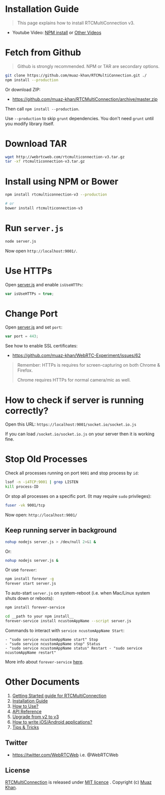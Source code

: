 # Installation Guide

> This page explains how to install RTCMultiConnection v3.

* Youtube Video: [NPM install](https://www.youtube.com/watch?v=EtsiYEW_T8Y) or [Other Videos](https://www.youtube.com/watch?v=EtsiYEW_T8Y&list=PLPRQUXAnRydKdyun-vjKPMrySoow2N4tl)

# Fetch from Github

> Github is strongly recommended. NPM or TAR are secondary options.

```sh
git clone https://github.com/muaz-khan/RTCMultiConnection.git ./
npm install --production
```

Or download ZIP:

* https://github.com/muaz-khan/RTCMultiConnection/archive/master.zip

Then call `npm install --production`.

Use `--production` to skip `grunt` dependencies. You don't need `grunt` until you modify library itself.

# Download TAR

```sh
wget http://webrtcweb.com/rtcmulticonnection-v3.tar.gz
tar -xf rtcmulticonnection-v3.tar.gz
```

# Install using NPM or Bower


```sh
npm install rtcmulticonnection-v3 --production

# or
bower install rtcmulticonnection-v3
```

# Run `server.js`

```sh
node server.js
```

Now open `http://localhost:9001/`.

# Use HTTPs

Open [server.js](https://github.com/muaz-khan/RTCMultiConnection/blob/master/server.js) and enable `isUseHTTPs`:

```javascript
var isUseHTTPs = true;
```

# Change Port

Open [server.js](https://github.com/muaz-khan/RTCMultiConnection/blob/master/server.js) and set `port`:

```javascript
var port = 443;
```

See how to enable SSL certificates:

* https://github.com/muaz-khan/WebRTC-Experiment/issues/62

> Remember: HTTPs is requires for screen-capturing on both Chrome & Firefox.
> 
> Chrome requires HTTPs for normal camera/mic as well.

# How to check if server is running correctly?

Open this URL: `https://localhost:9001/socket.io/socket.io.js`

If you can load `/socket.io/socket.io.js` on your server then it is working fine.

# Stop Old Processes

Check all processes running on port `9001` and stop process by `id`:

```sh
lsof -n -i4TCP:9001 | grep LISTEN
kill process-ID
```

Or stop all processes on a specific port. (It may require `sudo` privileges):

```sh
fuser -vk 9001/tcp
```

Now open: `http://localhost:9001/`

## Keep running server in background

```sh
nohup nodejs server.js > /dev/null 2>&1 &
```

Or:

```sh
nohup nodejs server.js &
```

Or use `forever`:

```sh
npm install forever -g
forever start server.js
```

To auto-start `server.js` on system-reboot (i.e. when Mac/Linux system shuts down or reboots):

```sh
npm install forever-service

cd __path to your npm install__
forever-service install ncustomAppName --script server.js
```

Commands to interact with `service ncustomAppName Start`:

```
- "sudo service ncustomAppName start" Stop
- "sudo service ncustomAppName stop" Status
- "sudo service ncustomAppName status" Restart - "sudo service ncustomAppName restart"
```

More info about `forever-service` [here](http://stackoverflow.com/a/36027516/552182).

# Other Documents

1. [Getting Started guide for RTCMultiConnection](https://github.com/muaz-khan/RTCMultiConnection/tree/master/docs/getting-started.md)
2. [Installation Guide](https://github.com/muaz-khan/RTCMultiConnection/tree/master/docs/installation-guide.md)
3. [How to Use?](https://github.com/muaz-khan/RTCMultiConnection/tree/master/docs/how-to-use.md)
4. [API Reference](https://github.com/muaz-khan/RTCMultiConnection/tree/master/docs/api.md)
5. [Upgrade from v2 to v3](https://github.com/muaz-khan/RTCMultiConnection/tree/master/docs/upgrade.md)
6. [How to write iOS/Android applications?](https://github.com/muaz-khan/RTCMultiConnection/tree/master/docs/ios-android.md)
7. [Tips & Tricks](https://github.com/muaz-khan/RTCMultiConnection/blob/master/docs/tips-tricks.md)

## Twitter

* https://twitter.com/WebRTCWeb i.e. @WebRTCWeb

## License

[RTCMultiConnection](https://github.com/muaz-khan/RTCMultiConnection) is released under [MIT licence](https://github.com/muaz-khan/RTCMultiConnection/blob/master/LICENSE.md) . Copyright (c) [Muaz Khan](http://www.MuazKhan.com/).
